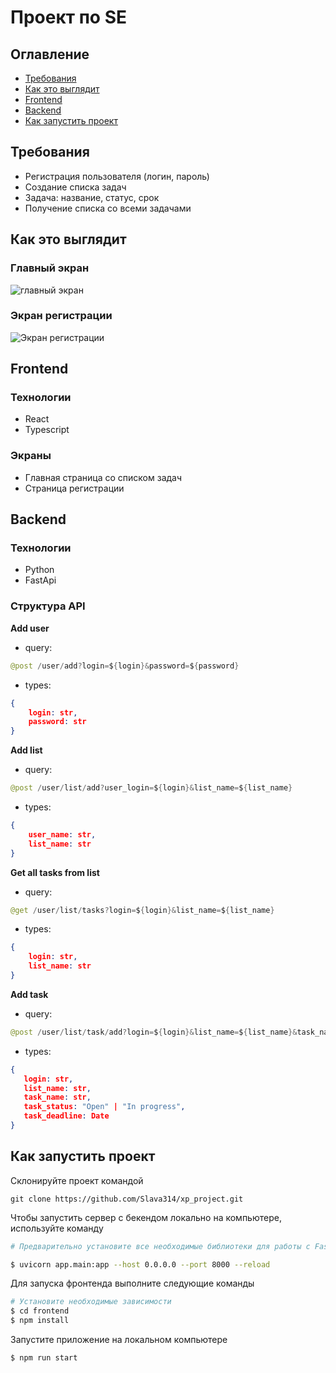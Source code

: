 # Проект по SE

<!-- ## Что успели на второй паре

- Добавить списки задач на backend
- Добавить списки задач на frontend
- Добавить обработку ошибок на frontend с сообщениями пользователю
- Изменить формат даты дедлайна таски на frontend
- Добавить тесты на backend

## Что успели на паре

- Составить требования
- Написать frontend
- Написать backend
- 2 части не связаны друг с другом (Столкнулись с ошибкой CORS policy)

## Что доделали потом

- Починили ошибку CORS policy
- Связали backend и frontend -->

## Оглавление

- [Требования]()
- [Как это выглядит]()
- [Frontend]()
- [Backend]()
- [Как запустить проект]()

## Требования

- Регистрация пользователя (логин, пароль)
- Создание списка задач
- Задача: название, статус, срок
- Получение списка со всеми задачами

## Как это выглядит

### Главный экран

![главный экран]()

### Экран регистрации

![Экран регистрации]()

## Frontend

### Технологии

- React
- Typescript

### Экраны

- Главная страница со списком задач
- Страница регистрации

## Backend

### Технологии

- Python
- FastApi

### Структура API

<b>Add user</b>

- query:

```java
@post /user/add?login=${login}&password=${password}
```

- types:

```json
{
    login: str,
    password: str
}
```

<b>Add list</b>

- query:

```java
@post /user/list/add?user_login=${login}&list_name=${list_name}
```

- types:

```json
{
    user_name: str,
    list_name: str
}
```

<b>Get all tasks from list</b>

- query:

```java
@get /user/list/tasks?login=${login}&list_name=${list_name}
```

- types:

```json
{
    login: str,
    list_name: str
}
```

<b>Add task</b>

- query:

```java
@post /user/list/task/add?login=${login}&list_name=${list_name}&task_name=${task_name}&task_status=${task_status}&task_deadline=${deadline}
```

- types:

```json
{
   login: str,
   list_name: str,
   task_name: str,
   task_status: "Open" | "In progress",
   task_deadline: Date
}
```

## Как запустить проект

Склонируйте проект командой

```
git clone https://github.com/Slava314/xp_project.git
```

Чтобы запустить сервер с бекендом локально на компьютере, используйте команду

```bash
# Предварительно установите все необходимые библиотеки для работы с FastAPI

$ uvicorn app.main:app --host 0.0.0.0 --port 8000 --reload
```

Для запуска фронтенда выполните следующие команды

```bash
# Установите необходимые зависимости
$ cd frontend
$ npm install
```

Запустите приложение на локальном компьютере

```bash
$ npm run start
```
